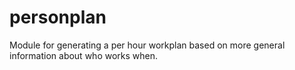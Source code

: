 personplan
==========

Module for generating a per hour workplan based on more general information about who works when.
